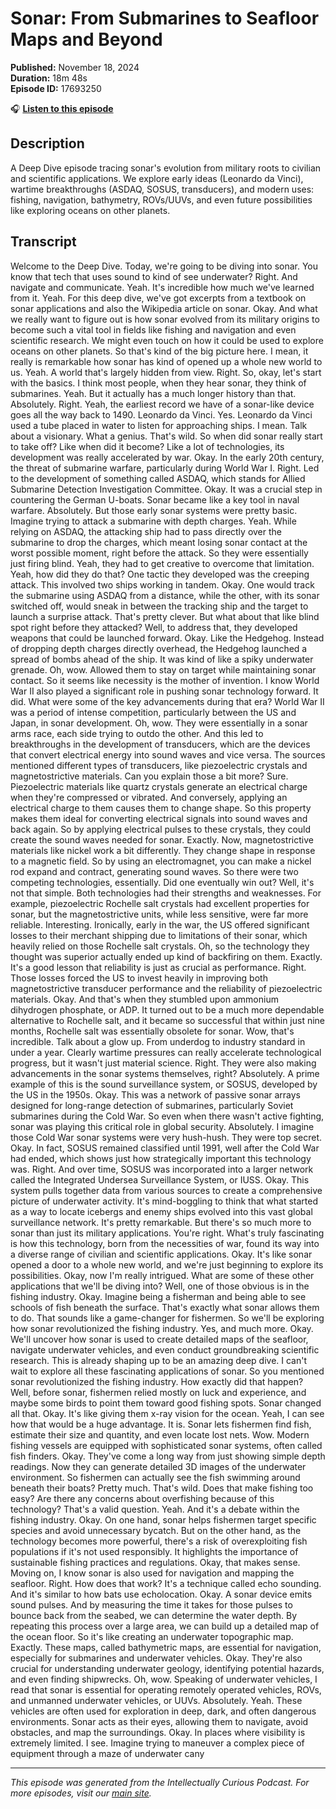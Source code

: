# Sonar: From Submarines to Seafloor Maps and Beyond

**Published:** November 18, 2024  
**Duration:** 18m 48s  
**Episode ID:** 17693250

🎧 **[Listen to this episode](https://intellectuallycurious.buzzsprout.com/2529712/episodes/17693250-sonar-from-submarines-to-seafloor-maps-and-beyond)**

## Description

A Deep Dive episode tracing sonar's evolution from military roots to civilian and scientific applications. We explore early ideas (Leonardo da Vinci), wartime breakthroughs (ASDAQ, SOSUS, transducers), and modern uses: fishing, navigation, bathymetry, ROVs/UUVs, and even future possibilities like exploring oceans on other planets.

## Transcript

Welcome to the Deep Dive. Today, we're going to be diving into sonar. You know that tech that uses sound to kind of see underwater? Right. And navigate and communicate. Yeah. It's incredible how much we've learned from it. Yeah. For this deep dive, we've got excerpts from a textbook on sonar applications and also the Wikipedia article on sonar. Okay. And what we really want to figure out is how sonar evolved from its military origins to become such a vital tool in fields like fishing and navigation and even scientific research. We might even touch on how it could be used to explore oceans on other planets. So that's kind of the big picture here. I mean, it really is remarkable how sonar has kind of opened up a whole new world to us. Yeah. A world that's largely hidden from view. Right. So, okay, let's start with the basics. I think most people, when they hear sonar, they think of submarines. Yeah. But it actually has a much longer history than that. Absolutely. Right. Yeah, the earliest record we have of a sonar-like device goes all the way back to 1490. Leonardo da Vinci. Yes. Leonardo da Vinci used a tube placed in water to listen for approaching ships. I mean. Talk about a visionary. What a genius. That's wild. So when did sonar really start to take off? Like when did it become? Like a lot of technologies, its development was really accelerated by war. Okay. In the early 20th century, the threat of submarine warfare, particularly during World War I. Right. Led to the development of something called ASDAQ, which stands for Allied Submarine Detection Investigation Committee. Okay. It was a crucial step in countering the German U-boats. Sonar became like a key tool in naval warfare. Absolutely. But those early sonar systems were pretty basic. Imagine trying to attack a submarine with depth charges. Yeah. While relying on ASDAQ, the attacking ship had to pass directly over the submarine to drop the charges, which meant losing sonar contact at the worst possible moment, right before the attack. So they were essentially just firing blind. Yeah, they had to get creative to overcome that limitation. Yeah, how did they do that? One tactic they developed was the creeping attack. This involved two ships working in tandem. Okay. One would track the submarine using ASDAQ from a distance, while the other, with its sonar switched off, would sneak in between the tracking ship and the target to launch a surprise attack. That's pretty clever. But what about that like blind spot right before they attacked? Well, to address that, they developed weapons that could be launched forward. Okay. Like the Hedgehog. Instead of dropping depth charges directly overhead, the Hedgehog launched a spread of bombs ahead of the ship. It was kind of like a spiky underwater grenade. Oh, wow. Allowed them to stay on target while maintaining sonar contact. So it seems like necessity is the mother of invention. I know World War II also played a significant role in pushing sonar technology forward. It did. What were some of the key advancements during that era? World War II was a period of intense competition, particularly between the US and Japan, in sonar development. Oh, wow. They were essentially in a sonar arms race, each side trying to outdo the other. And this led to breakthroughs in the development of transducers, which are the devices that convert electrical energy into sound waves and vice versa. The sources mentioned different types of transducers, like piezoelectric crystals and magnetostrictive materials. Can you explain those a bit more? Sure. Piezoelectric materials like quartz crystals generate an electrical charge when they're compressed or vibrated. And conversely, applying an electrical charge to them causes them to change shape. So this property makes them ideal for converting electrical signals into sound waves and back again. So by applying electrical pulses to these crystals, they could create the sound waves needed for sonar. Exactly. Now, magnetostrictive materials like nickel work a bit differently. They change shape in response to a magnetic field. So by using an electromagnet, you can make a nickel rod expand and contract, generating sound waves. So there were two competing technologies, essentially. Did one eventually win out? Well, it's not that simple. Both technologies had their strengths and weaknesses. For example, piezoelectric Rochelle salt crystals had excellent properties for sonar, but the magnetostrictive units, while less sensitive, were far more reliable. Interesting. Ironically, early in the war, the US offered significant losses to their merchant shipping due to limitations of their sonar, which heavily relied on those Rochelle salt crystals. Oh, so the technology they thought was superior actually ended up kind of backfiring on them. Exactly. It's a good lesson that reliability is just as crucial as performance. Right. Those losses forced the US to invest heavily in improving both magnetostrictive transducer performance and the reliability of piezoelectric materials. Okay. And that's when they stumbled upon ammonium dihydrogen phosphate, or ADP. It turned out to be a much more dependable alternative to Rochelle salt, and it became so successful that within just nine months, Rochelle salt was essentially obsolete for sonar. Wow, that's incredible. Talk about a glow up. From underdog to industry standard in under a year. Clearly wartime pressures can really accelerate technological progress, but it wasn't just material science. Right. They were also making advancements in the sonar systems themselves, right? Absolutely. A prime example of this is the sound surveillance system, or SOSUS, developed by the US in the 1950s. Okay. This was a network of passive sonar arrays designed for long-range detection of submarines, particularly Soviet submarines during the Cold War. So even when there wasn't active fighting, sonar was playing this critical role in global security. Absolutely. I imagine those Cold War sonar systems were very hush-hush. They were top secret. Okay. In fact, SOSUS remained classified until 1991, well after the Cold War had ended, which shows just how strategically important this technology was. Right. And over time, SOSUS was incorporated into a larger network called the Integrated Undersea Surveillance System, or IUSS. Okay. This system pulls together data from various sources to create a comprehensive picture of underwater activity. It's mind-boggling to think that what started as a way to locate icebergs and enemy ships evolved into this vast global surveillance network. It's pretty remarkable. But there's so much more to sonar than just its military applications. You're right. What's truly fascinating is how this technology, born from the necessities of war, found its way into a diverse range of civilian and scientific applications. Okay. It's like sonar opened a door to a whole new world, and we're just beginning to explore its possibilities. Okay, now I'm really intrigued. What are some of these other applications that we'll be diving into? Well, one of those obvious is in the fishing industry. Okay. Imagine being a fisherman and being able to see schools of fish beneath the surface. That's exactly what sonar allows them to do. That sounds like a game-changer for fishermen. So we'll be exploring how sonar revolutionized the fishing industry. Yes, and much more. Okay. We'll uncover how sonar is used to create detailed maps of the seafloor, navigate underwater vehicles, and even conduct groundbreaking scientific research. This is already shaping up to be an amazing deep dive. I can't wait to explore all these fascinating applications of sonar. So you mentioned sonar revolutionized the fishing industry. How exactly did that happen? Well, before sonar, fishermen relied mostly on luck and experience, and maybe some birds to point them toward good fishing spots. Sonar changed all that. Okay. It's like giving them x-ray vision for the ocean. Yeah, I can see how that would be a huge advantage. It is. Sonar lets fishermen find fish, estimate their size and quantity, and even locate lost nets. Wow. Modern fishing vessels are equipped with sophisticated sonar systems, often called fish finders. Okay. They've come a long way from just showing simple depth readings. Now they can generate detailed 3D images of the underwater environment. So fishermen can actually see the fish swimming around beneath their boats? Pretty much. That's wild. Does that make fishing too easy? Are there any concerns about overfishing because of this technology? That's a valid question. Yeah. And it's a debate within the fishing industry. Okay. On one hand, sonar helps fishermen target specific species and avoid unnecessary bycatch. But on the other hand, as the technology becomes more powerful, there's a risk of overexploiting fish populations if it's not used responsibly. It highlights the importance of sustainable fishing practices and regulations. Okay, that makes sense. Moving on, I know sonar is also used for navigation and mapping the seafloor. Right. How does that work? It's a technique called echo sounding. And it's similar to how bats use echolocation. Okay. A sonar device emits sound pulses. And by measuring the time it takes for those pulses to bounce back from the seabed, we can determine the water depth. By repeating this process over a large area, we can build up a detailed map of the ocean floor. So it's like creating an underwater topographic map. Exactly. These maps, called bathymetric maps, are essential for navigation, especially for submarines and underwater vehicles. Okay. They're also crucial for understanding underwater geology, identifying potential hazards, and even finding shipwrecks. Oh, wow. Speaking of underwater vehicles, I read that sonar is essential for operating remotely operated vehicles, ROVs, and unmanned underwater vehicles, or UUVs. Absolutely. Yeah. These vehicles are often used for exploration in deep, dark, and often dangerous environments. Sonar acts as their eyes, allowing them to navigate, avoid obstacles, and map the surroundings. Okay. In places where visibility is extremely limited. I see. Imagine trying to maneuver a complex piece of equipment through a maze of underwater cany

---
*This episode was generated from the Intellectually Curious Podcast. For more episodes, visit our [main site](https://intellectuallycurious.buzzsprout.com).*

